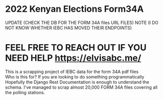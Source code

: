 
# 2022 Kenyan Elections Form34A

UPDATE (CHECK THE DB FOR THE FORM 34A files URL FILES)
NOTE (I DO NOT KNOW WHETHER IEBC HAS MOVED THEIR ENDPOINTS)

# FEEL FREE TO REACH OUT IF YOU NEED HELP https://elvisabc.me/

This is a scrapping project of IEBC data for the form 34A pdf files <br/> 
Who is this for? If you are looking to do something programmatically
Hopefully the Django Rest Documentation is enough to understand the schema. 
I've managed to scrap almost 20,000 FORM 34A files covering all the polling stations.

